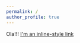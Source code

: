 ```yaml
---
permalink: /
author_profile: true
---
```


Ola!!!
[I'm an inline-style link](https://www.google.com)
